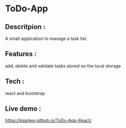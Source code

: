 # ToDo-App

## Descritpion : 
A small application to manage a task list.

## Features : 
add, delete and validate tasks stored on the local storage

## Tech :
react and bootstrap

## Live demo : 
https://ksarkev.github.io/ToDo-App-React/
